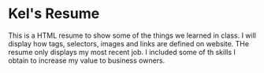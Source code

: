 # Kel's Resume
This is a HTML resume to show some of the things we learned in class. I will display how tags, selectors, images and links are defined on website. THe resume only displays my most recent
job. I included some of th skills I obtain to increase my value to business owners. 
